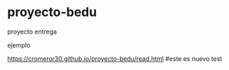 # proyecto-bedu
proyecto entrega

ejemplo

https://cromeror30.github.io/proyecto-bedu/read.html
#este es nuevo test
